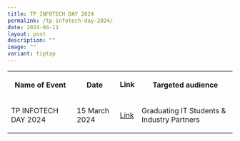 ```yaml
---
title: TP INFOTECH DAY 2024
permalink: /tp-infotech-day-2024/
date: 2024-04-11
layout: post
description: ""
image: ""
variant: tiptap
---
```

<table>
<tbody>
<tr>
<th rowspan="1" colspan="1">
<p><strong>Name of Event</strong>
</p>
</th>
<th rowspan="1" colspan="1">
<p><strong>Date</strong>
</p>
</th>
<td rowspan="1" colspan="1">
<p><strong>Link</strong>
</p>
</td>
<th rowspan="1" colspan="1">
<p><strong>Targeted audience</strong>
</p>
</th>
</tr>
<tr>
<td rowspan="1" colspan="1">
<p>TP INFOTECH DAY 2024</p>
</td>
<td rowspan="1" colspan="1">
<p>15 March 2024</p>
</td>
<td rowspan="1" colspan="1">
<p><a href="https://www.tp.edu.sg/infotechday/" rel="noopener noreferrer nofollow" target="_blank">Link</a>
</p>
</td>
<td rowspan="1" colspan="1">
<p>Graduating IT Students &amp; Industry Partners</p>
</td>
</tr>
</tbody>
</table>
<p></p>